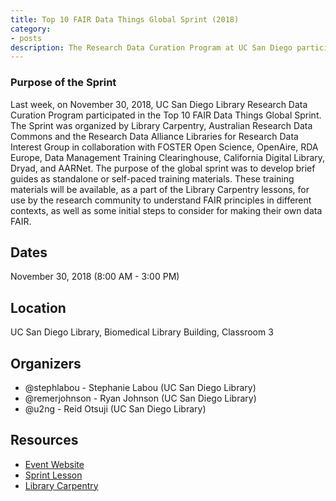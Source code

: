 ```yaml
---
title: Top 10 FAIR Data Things Global Sprint (2018)
category:
- posts
description: The Research Data Curation Program at UC San Diego participated in a global sprint.
---
```


### Purpose of the Sprint    
Last week, on November 30, 2018, UC San Diego Library Research Data Curation Program participated in the Top 10 FAIR Data Things Global Sprint.  The Sprint was organized by Library Carpentry, Australian Research Data Commons and the Research Data Alliance Libraries for Research Data Interest Group in collaboration with FOSTER Open Science, OpenAire, RDA Europe, Data Management Training Clearinghouse, California Digital Library, Dryad, and AARNet.  The purpose of the global sprint was to develop brief guides as standalone or self-paced training materials. These training materials will be available, as a part of the Library Carpentry lessons, for use by the research community to understand FAIR principles in different contexts, as well as some initial steps to consider for making their own data FAIR.

## Dates
November 30, 2018 (8:00 AM - 3:00 PM)

## Location
UC San Diego Library, Biomedical Library Building, Classroom 3

## Organizers

* @stephlabou - Stephanie Labou (UC San Diego Library)
* @remerjohnson - Ryan Johnson (UC San Diego Library)
* @u2ng - Reid Otsuji (UC San Diego Library)

## Resources

* [Event Website](https://librarycarpentry.org/blog/2018/10/top-ten-fair-announcement/)
* [Sprint Lesson](http://librarycarpentry.org/Top10FAIR/)
* [Library Carpentry](https://librarycarpentry.org/)
